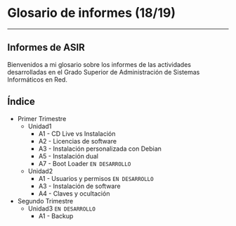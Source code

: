 
# Glosario de informes (18/19)

---

## Informes de ASIR

Bienvenidos a mi glosario sobre los informes de las actividades desarrolladas en el Grado Superior de Administración de Sistemas Informáticos en Red.

## Índice

- Primer Trimestre
  - Unidad1
    - A1 - CD Live vs Instalación
    - A2 - Licencias de software
    - A3 - Instalación personalizada con Debian
    - A5 - Instalación dual
    - A7 - Boot Loader `EN DESARROLLO`
  - Unidad2
    - A1 - Usuarios y permisos `EN DESARROLLO`
    - A3 - Instalación de software
    - A4 - Claves y ocultación
- Segundo Trimestre
  - Unidad3 `EN DESARROLLO`
    - A1 - Backup
